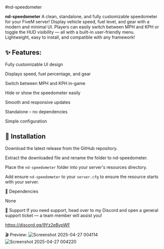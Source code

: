 #nd-speedometer

**nd-speedometer**
A clean, standalone, and fully customizable speedometer for your FiveM server! Display vehicle speed, fuel level, and gear with a modern and minimal UI. Players can easily switch between MPH and KPH or toggle the HUD visibility — all with a built-in user-friendly menu. Lightweight, easy to install, and compatible with any framework!

## ✨ Features:

Fully customizable UI design

Displays speed, fuel percentage, and gear

Switch between MPH and KPH in-game

Hide or show the speedometer easily

Smooth and responsive updates

Standalone – no dependencies

Simple configuration

## 💾 Installation

Download the latest release from the GitHub repository.

Extract the downloaded file and rename the folder to nd-speedometer.

Place the `nd-speedometer` folder into your server's resources directory.

Add ensure `nd-speedometer` to your `server.cfg` to ensure the resource starts with your server.

📖 Dependencies

None

🛟 Support If you need support, head over to my Discord and open a general support ticket — a team member will assist you!

https://discord.gg/9Yz2eBypWF

🎬 Preview:
![Screenshot 2025-04-27 004114](https://github.com/user-attachments/assets/1a890c5c-bf74-4da7-9bd4-5467e2166a4d)
![Screenshot 2025-04-27 004220](https://github.com/user-attachments/assets/07000269-6b4b-4003-bfb0-c26f151c6946)
